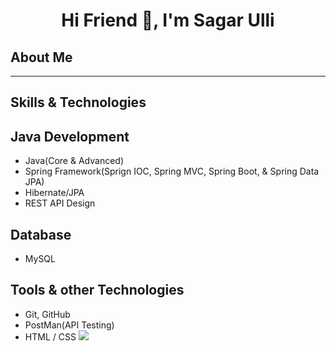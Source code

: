 ## <h1 align="center">Hi Friend 👋, I'm Sagar Ulli</h1>
## About Me
-------------------------------------------------------------------------
## Skills & Technologies
## Java Development
- Java(Core & Advanced)
- Spring Framework(Sprign IOC, Spring MVC, Spring Boot, & Spring Data JPA)
- Hibernate/JPA
- REST API Design

## Database
- MySQL

## Tools & other Technologies
- Git, GitHub
- PostMan(API Testing)
- HTML / CSS
![](https://komarev.com/ghpvc/?username=SagarUlli&color=blue)
